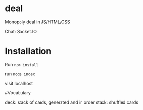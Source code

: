 # deal
Monopoly deal in JS/HTML/CSS

Chat: Socket.IO

# Installation
Run `npm install`

run `node index`

visit localhost

#Vocabulary

deck: stack of cards, generated and in order
stack: shuffled cards